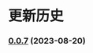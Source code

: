 # 更新历史 


### [0.0.7](https://github.com/wakaka378/workSpecification/compare/v0.0.6...v0.0.7) (2023-08-20)
